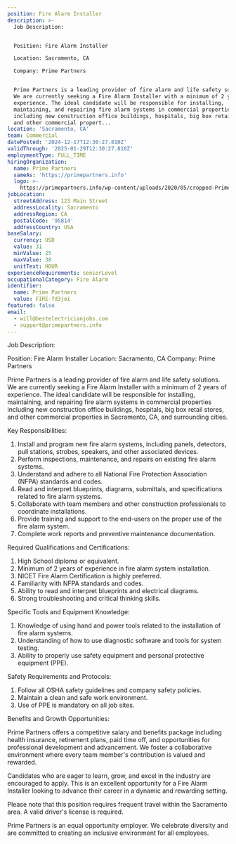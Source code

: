 ```yaml
---
position: Fire Alarm Installer
description: >-
  Job Description:


  Position: Fire Alarm Installer

  Location: Sacramento, CA

  Company: Prime Partners


  Prime Partners is a leading provider of fire alarm and life safety solutions.
  We are currently seeking a Fire Alarm Installer with a minimum of 2 years of
  experience. The ideal candidate will be responsible for installing,
  maintaining, and repairing fire alarm systems in commercial properties
  including new construction office buildings, hospitals, big box retail stores,
  and other commercial propert...
location: 'Sacramento, CA'
team: Commercial
datePosted: '2024-12-17T12:30:27.810Z'
validThrough: '2025-01-29T12:30:27.810Z'
employmentType: FULL_TIME
hiringOrganization:
  name: Prime Partners
  sameAs: 'https://primepartners.info'
  logo: >-
    https://primepartners.info/wp-content/uploads/2020/05/cropped-Prime-Partners-Logo-NO-BG-1-1.png
jobLocation:
  streetAddress: 123 Main Street
  addressLocality: Sacramento
  addressRegion: CA
  postalCode: '95814'
  addressCountry: USA
baseSalary:
  currency: USD
  value: 31
  minValue: 25
  maxValue: 38
  unitText: HOUR
experienceRequirements: seniorLevel
occupationalCategory: Fire Alarm
identifier:
  name: Prime Partners
  value: FIRE-fd3joi
featured: false
email:
  - will@bestelectricianjobs.com
  - support@primepartners.info
---
```




Job Description:

Position: Fire Alarm Installer
Location: Sacramento, CA
Company: Prime Partners

Prime Partners is a leading provider of fire alarm and life safety solutions. We are currently seeking a Fire Alarm Installer with a minimum of 2 years of experience. The ideal candidate will be responsible for installing, maintaining, and repairing fire alarm systems in commercial properties including new construction office buildings, hospitals, big box retail stores, and other commercial properties in Sacramento, CA, and surrounding cities.

Key Responsibilities:

1. Install and program new fire alarm systems, including panels, detectors, pull stations, strobes, speakers, and other associated devices.
2. Perform inspections, maintenance, and repairs on existing fire alarm systems.
3. Understand and adhere to all National Fire Protection Association (NFPA) standards and codes.
4. Read and interpret blueprints, diagrams, submittals, and specifications related to fire alarm systems.
5. Collaborate with team members and other construction professionals to coordinate installations.
6. Provide training and support to the end-users on the proper use of the fire alarm system.
7. Complete work reports and preventive maintenance documentation.

Required Qualifications and Certifications:

1. High School diploma or equivalent.
2. Minimum of 2 years of experience in fire alarm system installation.
3. NICET Fire Alarm Certification is highly preferred.
4. Familiarity with NFPA standards and codes.
5. Ability to read and interpret blueprints and electrical diagrams.
6. Strong troubleshooting and critical thinking skills.

Specific Tools and Equipment Knowledge:

1. Knowledge of using hand and power tools related to the installation of fire alarm systems.
2. Understanding of how to use diagnostic software and tools for system testing.
3. Ability to properly use safety equipment and personal protective equipment (PPE).

Safety Requirements and Protocols:

1. Follow all OSHA safety guidelines and company safety policies.
2. Maintain a clean and safe work environment.
3. Use of PPE is mandatory on all job sites.

Benefits and Growth Opportunities:

Prime Partners offers a competitive salary and benefits package including health insurance, retirement plans, paid time off, and opportunities for professional development and advancement. We foster a collaborative environment where every team member's contribution is valued and rewarded. 

Candidates who are eager to learn, grow, and excel in the industry are encouraged to apply. This is an excellent opportunity for a Fire Alarm Installer looking to advance their career in a dynamic and rewarding setting. 

Please note that this position requires frequent travel within the Sacramento area. A valid driver's license is required. 

Prime Partners is an equal opportunity employer. We celebrate diversity and are committed to creating an inclusive environment for all employees.
